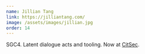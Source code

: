 ```yaml
---
name: Jillian Tang
link: https://jilliantang.com/
image: /assets/images/jillian.jpg
order: 14
---
```

SGC4. Latent dialogue acts and tooling. Now at [CitSec](https://www.citadelsecurities.com/).
